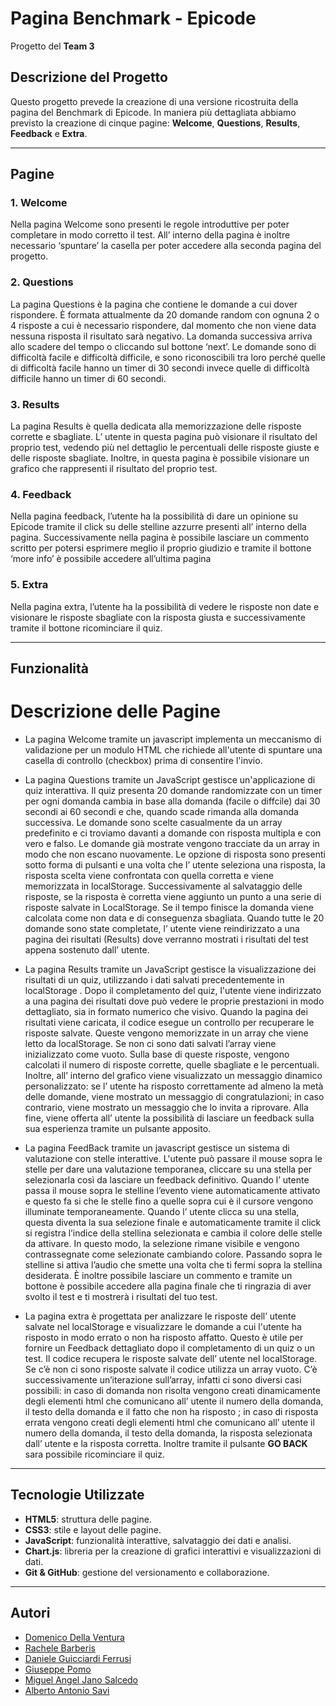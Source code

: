 # **Pagina Benchmark - Epicode**
Progetto del **Team 3**

## **Descrizione del Progetto**
Questo progetto prevede la creazione di una versione ricostruita della pagina del Benchmark di Epicode. In maniera più dettagliata abbiamo previsto la creazione di cinque pagine: **Welcome**, **Questions**, **Results**, **Feedback** e **Extra**.

---

## **Pagine**
### 1. **Welcome**
Nella pagina Welcome sono presenti le regole introduttive per poter completare in modo corretto il test. All’ interno della pagina è inoltre necessario ‘spuntare’ la casella per poter accedere alla seconda pagina del progetto.

### 2. **Questions**
La pagina Questions è la pagina che contiene le domande a cui dover rispondere. È formata attualmente da 20 domande random con ognuna 2 o 4 risposte a cui è necessario rispondere, dal momento che non viene data nessuna risposta il risultato sarà negativo. La domanda successiva arriva allo scadere del tempo o cliccando sul bottone ‘next’. Le domande sono di difficoltà facile e difficoltà difficile, e sono riconoscibili tra loro perché quelle di difficoltà facile hanno un timer di 30 secondi invece quelle di difficoltà difficile hanno un timer di 60 secondi.

### 3. **Results**
La pagina Results è quella dedicata alla memorizzazione delle risposte corrette e sbagliate. L’ utente in questa pagina può visionare il risultato del proprio test, vedendo più nel dettaglio le percentuali delle risposte giuste e delle risposte sbagliate. Inoltre, in questa pagina è possibile visionare un grafico che rappresenti il risultato del proprio test.

### 4. **Feedback**
Nella pagina feedback, l’utente ha la possibilità di dare un opinione su Epicode tramite il click su delle stelline azzurre presenti all’ interno della pagina. Successivamente nella pagina è possibile lasciare un commento scritto per potersi esprimere meglio il proprio giudizio e tramite il bottone ‘more info’ è possibile accedere all’ultima pagina

### 5. **Extra**
Nella pagina extra, l’utente ha la possibilità di vedere le risposte non date e visionare le risposte sbagliate con la risposta giusta e successivamente tramite il bottone ricominciare il quiz. 

---

## **Funzionalità**
# Descrizione delle Pagine

- La pagina Welcome tramite un javascript implementa un meccanismo di validazione per un modulo HTML che richiede all'utente di spuntare una casella di controllo (checkbox) prima di consentire l'invio.

- La pagina Questions tramite un JavaScript gestisce un'applicazione di quiz interattiva. Il quiz presenta 20 domande randomizzate con un timer per ogni domanda cambia in base alla domanda (facile o diffcile) dai 30 secondi ai 60 secondi e che, quando scade rimanda alla domanda successiva. Le domande sono scelte casualmente da un array predefinito e ci troviamo davanti a domande con risposta multipla e con vero e falso. Le domande già mostrate vengono tracciate da un array in modo che non escano nuovamente. Le opzione di risposta sono presenti sotto forma di pulsanti e una volta che l’ utente seleziona una risposta, la risposta scelta viene confrontata con quella corretta e viene memorizzata in localStorage. Successivamente al salvataggio delle risposte, se la risposta è corretta viene aggiunto un punto a una serie di risposte salvate in LocalStorage. Se il tempo finisce la domanda viene calcolata come non data e di conseguenza sbagliata. Quando tutte le 20 domande sono state completate, l’ utente  viene reindirizzato a una pagina dei risultati (Results) dove verranno mostrati i risultati del test appena sostenuto dall’ utente.

- La pagina Results tramite un JavaScript gestisce la visualizzazione dei risultati di un quiz, utilizzando i dati salvati precedentemente in localStorage . Dopo il completamento del quiz, l'utente viene indirizzato a una pagina dei risultati dove può vedere le proprie prestazioni in modo dettagliato, sia in formato numerico che visivo. Quando la pagina dei risultati viene caricata, il codice esegue un controllo per recuperare le risposte salvate. Queste vengono memorizzate in un array che viene letto da localStorage. Se non ci sono dati salvati l’array viene inizializzato come vuoto. Sulla base di queste risposte, vengono calcolati il numero di risposte corrette, quelle sbagliate e le percentuali. Inoltre, all’ interno del grafico viene visualizzato un messaggio dinamico personalizzato: se l’ utente ha risposto correttamente ad almeno la metà delle domande, viene mostrato un messaggio di congratulazioni; in caso contrario, viene mostrato un messaggio che lo invita a riprovare. Alla fine, viene offerta all’ utente la possibilità di lasciare un feedback sulla sua esperienza tramite un pulsante apposito.

- La pagina FeedBack tramite un javascript gestisce un sistema di valutazione con stelle interattive. L'utente può passare il mouse sopra le stelle per dare  una valutazione temporanea, cliccare su una stella per selezionarla così da lasciare un feedback definitivo. Quando l’ utente passa il mouse sopra le stelline l’evento viene automaticamente attivato e questo fa si che le stelle fino a quelle sopra cui è il cursore vengono illuminate temporaneamente.  Quando l’ utente clicca su una stella, questa diventa la sua selezione finale e automaticamente tramite il click si registra l’indice della stellina selezionata e cambia il colore delle stelle da attivare. In questo modo, la selezione rimane visibile e vengono contrassegnate come selezionate cambiando colore. Passando sopra le stelline si attiva l’audio che smette una volta che ti fermi sopra la stellina desiderata. È inoltre possibile lasciare un commento e tramite un bottone è possibile accedere alla pagina finale che ti ringrazia di aver svolto il test e ti mostrerà i risultati del tuo test.

- La pagina extra è progettata per analizzare le risposte dell’ utente salvate nel localStorage e visualizzare le domande a cui l'utente ha risposto in modo errato o non ha risposto affatto. Questo è utile per fornire un Feedback dettagliato dopo il completamento di un quiz o un test.  Il codice recupera le risposte salvate dell’ utente nel localStorage. Se c’è non ci sono risposte salvate il codice utilizza un array vuoto. C’è successivamente un’iterazione sull’array, infatti ci sono diversi casi possibili: in caso di domanda non risolta vengono creati dinamicamente degli elementi html che comunicano all’ utente il numero della domanda, il testo della domanda e il fatto che non ha risposto ; in caso di risposta errata vengono creati degli elementi html che comunicano all’ utente il numero della domanda, il testo della domanda, la risposta selezionata dall’ utente e la risposta corretta. Inoltre tramite il pulsante **GO BACK** sara possibile ricominciare il quiz.

---

## **Tecnologie Utilizzate**
- **HTML5**: struttura delle pagine.
- **CSS3**: stile e layout delle pagine.
- **JavaScript**: funzionalità interattive, salvataggio dei dati e analisi.
- **Chart.js**: libreria per la creazione di grafici interattivi e visualizzazioni di dati.
- **Git & GitHub**: gestione del versionamento e collaborazione.

---

## **Autori**
- [Domenico Della Ventura](https://github.com/Domy15)
- [Rachele Barberis](https://github.com/rachelebarberis)
- [Daniele Guicciardi Ferrusi](https://github.com/DanieleGuicciardi)
- [Giuseppe Pomo](https://github.com/ThePomo)
- [Miguel Angel Jano Salcedo](https://github.com/migueljano)
- [Alberto Antonio Savi](https://github.com/AlbertoSavi) 

